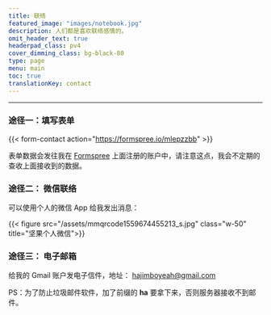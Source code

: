 ```yaml
---
title: 联络
featured_image: "images/notebook.jpg"
description: 人们都是喜欢联络感情的。 
omit_header_text: true
headerpad_class: pv4
cover_dimming_class: bg-black-80
type: page
menu: main
toc: true
translationKey: contact
---
```


____

### 途径一：填写表单

{{< form-contact action="https://formspree.io/mlepzzbb"  >}}

<!-- 
**shortcode** 短代码模板可使用的属性变量，以上面的调用方法作为参考，对应值如下：
{{< table >}}
|      属性      |                      说明                      |              参考值               |
|----------------|------------------------------------------------|-----------------------------------|
| .Name          | Shortcode 名字                                 | page-kinds                        |
| .Ordinal       | 基于 0 的序号，表示 shortcode 在页面内容的位置 | 1                                 |
| .Parent        | 嵌套的 parent shortcode                        | <nil>                             |
| .Position      | 所在页面文件名和行列号，常用于调试             | "\content\posts\2nd-post.md:29:5" |
| .IsNamedParams | 指示是否使用命名参数，而不是位置化参数         | false                             |
| .Inner         | 在 shortcode 标签之间的的内容                  | sometext                          |
{{< /table >}}
 -->
表单数据会发往我在 [Formspree](https://formspree.io/) 上面注册的账户中，请注意这点，我会不定期的查收上面接收到的数据。

### 途径二： 微信联络

可以使用个人的微信 App 给我发出消息：

<!-- ![坚果个人微信](/assets/mmqrcode1559674455213_s.jpg) -->

{{< figure src="/assets/mmqrcode1559674455213_s.jpg" class="w-50" title="坚果个人微信">}}

### 途径三： 电子邮箱

给我的 Gmail 账户发电子信件，地址： hajimboyeah@gmail.com

PS：为了防止垃圾邮件软件，加了前缀的 **ha** 要拿下来，否则服务器接收不到邮件。
